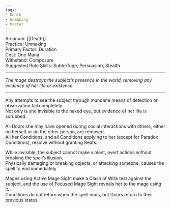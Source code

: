 ```yaml
---
tags:
- Death
- Unmaking
- Master
---
```


Arcanum: [[Death]]\
Practice: Unmaking\
Primary Factor: Duration\
Cost: One Mana\
Withstand: Composure\
Suggested Rote Skills: Subterfuge, Persuasion, Stealth

---

_The mage destroys the subject’s presence in the world, removing any evidence of her life or existence._

---

Any attempts to see the subject through mundane means of detection or observation fail completely.\
Not only is she invisible to the naked eye, but evidence of her life is scrubbed.

All Doors she may have opened during social interactions with others, either on herself or on the other person, are removed.\
All her Conditions, and all Conditions applying to her (except for Paradox Conditions), resolve without granting Beats.

While invisible, the subject cannot make violent, overt actions without breaking the spell’s illusion.\
Physically damaging or breaking objects, or attacking someone, causes the spell to end immediately

Mages using Active Mage Sight make a Clash of Wills test against the subject, and the use of Focused Mage Sight reveals her to the mage using it. \
Conditions do not return when the spell ends, but Doors return to their previous states.
